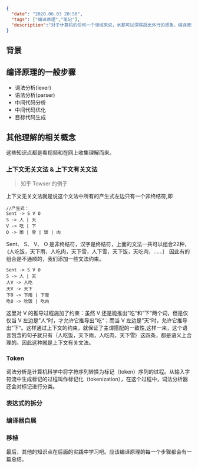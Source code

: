 ```json
{
  "date": "2020.06.03 20:50",
  "tags": ["编译原理","笔记"],
  "description":"对于计算机的任何一个领域来说，水都可以深得超出外行的想象，编译原理也是，因此我悄悄在标题上添加了粗浅两个字，当然，我们也不要妄自菲薄，潜意识里给自己划定范围，没有尝试就不应该觉得自己不行。即使最后只学习了一部分知识点，我觉得也能解决我长期以来的大部分疑惑和对原理了解的强烈愿望。希望从中学习词法分析dfa/nfa，Parsing方面的BNF，知道AST，会写简单的递归下降parser，会用antlr之类的parser generator等。"
}
```



## 背景



## 编译原理的一般步骤

- 词法分析(lexer)
- 语法分析(parser)
- 中间代码分析
- 中间代码优化
- 目标代码生成


## 其他理解的相关概念
这些知识点都是看视频和在网上收集理解而来。

### 上下文无关文法 & 上下文有关文法

> 知乎 Towser 的例子

上下文无关文法就是说这个文法中所有的产生式左边只有一个非终结符,即
```
//产生式：
Sent -> S V O
S -> 人 | 天
V -> 吃 | 下
O -> 雨 | 雪 | 饭 | 肉
```
Sent、 S、 V、 O 是非终结符，汉字是终结符，上面的文法一共可以组合22种，｛人吃饭，天下雨，人吃肉，天下雪，人下雪，天下饭，天吃肉，……｝
因此有的组合是不通顺的，我们添加一些文法约束。
```
Sent -> S V O
S -> 人 | 天
人V -> 人吃
天V -> 天下
下O -> 下雨 | 下雪
吃O -> 吃饭 | 吃肉
```
这里对 V 的推导过程施加了约束：虽然 V 还是能推出”吃“和”下“两个词，但是仅仅当 V 左边是”人“时，才允许它推导出”吃“；而当 V 左边是”天“时，允许它推导出”下“。这样通过上下文的约束，就保证了主谓搭配的一致性,这样一来，这个语言包含的句子就只有｛人吃饭，天下雨，人吃肉，天下雪｝这四条，都是语义上合理的。因此这种就是上下文有关文法。

### Token
词法分析是计算机科学中将字符序列转换为标记（token）序列的过程。从输入字符流中生成标记的过程叫作标记化（tokenization），在这个过程中，词法分析器还会对标记进行分类。

### 表达式的拆分

### 编译器自展

### 移植



最后，其他的知识点在后面的实践中学习吧。应该编译原理的每一个步骤都会有一篇总结。

